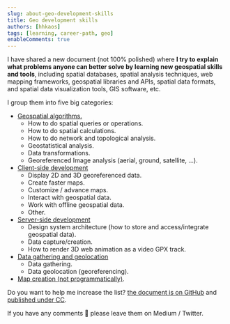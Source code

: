 ```yaml
---
slug: about-geo-development-skills
title: Geo development skills
authors: [hhkaos]
tags: [learning, career-path, geo]
enableComments: true 
---
```


I have shared a new document (not 100% polished) where **I try to explain what problems anyone can better solve by learning new geospatial skills and tools**, including spatial databases, spatial analysis techniques, web mapping frameworks, geospatial libraries and APIs, spatial data formats, and spatial data visualization tools, GIS software, etc.

I group them into five big categories:

* [Geospatial algorithms.](/docs/geospatial/geo-developer-superpowers#geospatial-algorithms)
  * How to do spatial queries or operations.
  * How to do spatial calculations.
  * How to do network and topological analysis.
  * Geostatistical analysis.
  * Data transformations.
  * Georeferenced Image analysis (aerial, ground, satellite, ...).
* [Client-side development ](/docs/geospatial/geo-developer-superpowers#client-side-development)
  * Display 2D and 3D georeferenced data.
  * Create faster maps.
  * Customize / advance maps.
  * Interact with geospatial data.
  * Work with offline geospatial data.
  * Other.
* [Server-side development](/docs/geospatial/geo-developer-superpowers#server-side-development)
  * Design system architecture (how to store and access/integrate geospatial data).
  * Data capture/creation.
  * How to render 3D web animation as a video GPX track.
* [Data gathering and geolocation](/docs/geospatial/geo-developer-superpowers#data-gathering-and-geolocation)
	* Data gathering.
	* Data geolocation (georeferencing).
* [Map creation (not programmatically)](/docs/geospatial/geo-developer-superpowers#map-creation-not-programmatically).

Do you want to help me increase the list? [the document is on GitHub](https://github.com/hhkaos/hhkaos.github.io/blob/master/docs/geospatial/geo-developer-superpowers.md) and [published under CC](http://creativecommons.org/licenses/by/4.0/).

If you have any comments 💬 please leave them on Medium / Twitter.
